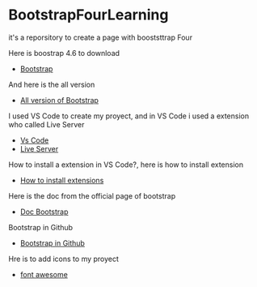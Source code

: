 # BootstrapFourLearning
it's a reporsitory to create a page with booststtrap Four

Here is boostrap 4.6 to download
- [Bootstrap](https://getbootstrap.com/docs/4.6/getting-started/introduction/)

And here is the all version
- [All version of Bootstrap](https://getbootstrap.com/docs/versions/)

I used VS Code to create my proyect, and in VS Code i used a extension who called Live Server
- [Vs Code](https://code.visualstudio.com/)
- [Live Server](https://github.com/ritwickdey/live-server-web-extension)

How to install a extension in VS Code?, here is how to install extension
- [How to install extensions](https://code.visualstudio.com/docs/editor/extension-gallery)

Here is the doc from the official page of bootstrap
- [Doc Bootstrap](https://getbootstrap.com/docs/4.6/layout/overview/)

Bootstrap in Github
- [Bootstrap in Github](https://github.com/twbs/bootstrap)

Hre is to add icons to my proyect
- [font awesome](https://fontawesome.com/)

